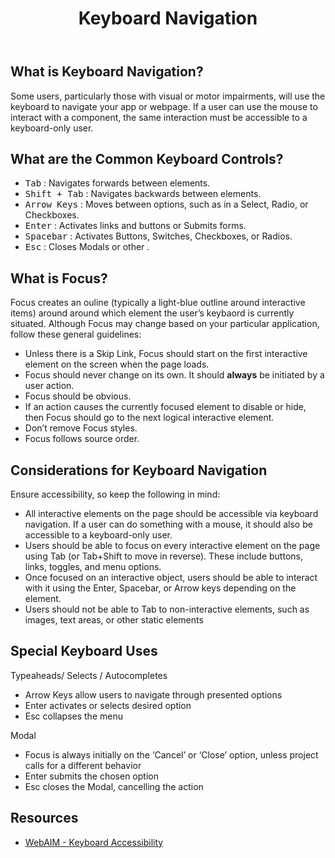 ﻿---
title: Keyboard Navigation
summary: Users should be able to completely interact with your application using only the keyboard.
tags: accessibility, keyboard, focus
layout: guide
eleventyNavigation:
  key: Keyboard Navigation
  parent: Accessibility
  order: 3
  excerpt: Applications should be accessible to keyboard-only users.
  img: /img/illustrations/illus-keyboard.svg
---

## What is Keyboard Navigation?
  
Some users, particularly those with visual or motor impairments, will use the keyboard to navigate your app or webpage. If a user can use the mouse to interact with a component, the same interaction must be accessible to a keyboard-only user.

## What are the Common Keyboard Controls?
 
* <kbd>Tab</kbd> : Navigates forwards between elements.
* <kbd>Shift + Tab</kbd> : Navigates backwards between elements.
* <kbd>Arrow Keys</kbd> : Moves between options, such as in a Select, Radio, or Checkboxes.
* <kbd>Enter</kbd> : Activates links and buttons or Submits forms.
* <kbd>Spacebar</kbd> : Activates Buttons, Switches, Checkboxes, or Radios.
* <kbd>Esc</kbd> : Closes Modals or other .

## What is Focus?

Focus creates an ouline (typically a light-blue outline around interactive items) around around which element the user’s keybaord is currently situated. Although Focus may change based on your particular application, follow these general guidelines:

* Unless there is a Skip Link, Focus should start on the first interactive element on the screen when the page loads.
* Focus should never change on its own. It should **always** be initiated by a user action.
* Focus should be obvious.
* If an action causes the currently focused element to disable or hide, then Focus should go to the next logical interactive element.
* Don’t remove Focus styles.
* Focus follows source order.

## Considerations for Keyboard Navigation

Ensure accessibility, so keep the following in mind:

* All interactive elements on the page should be accessible via keyboard navigation. If a user can do something with a mouse, it should also be accessible to a keyboard-only user.
* Users should be able to focus on every interactive element on the page using Tab (or Tab+Shift to move in reverse). These include buttons, links, toggles, and menu options. 
* Once focused on an interactive object, users should be able to interact with it using the Enter, Spacebar, or Arrow keys depending on the element.
* Users should not be able to Tab to non-interactive elements, such as images, text areas, or other static elements 

## Special Keyboard Uses

Typeaheads/ Selects / Autocompletes

* Arrow Keys allow users to navigate through presented options
* Enter activates or selects desired option
* Esc collapses the menu

Modal

* Focus is always initially on the ‘Cancel’ or ‘Close’ option, unless project calls for a different behavior
* Enter submits the chosen option
* Esc closes the Modal, cancelling the action


## Resources
* <a href="https://webaim.org/techniques/keyboard/" target="_blank">WebAIM - Keyboard Accessibility</a>

